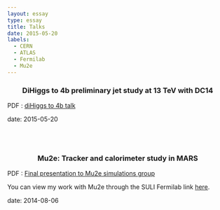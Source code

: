 ```yaml
---
layout: essay
type: essay
title: Talks
date: 2015-05-20
labels:
  - CERN
  - ATLAS
  - Fermilab
  - Mu2e
---
```


<h3 class="sectionHead"><span class="titlemark">   </span> <a  id="x1-10001"></a>  <p align="center"> DiHiggs to 4b preliminary jet study at 13 TeV with DC14 </p> </h3>

<p align="justify">
</p>


PDF : [diHiggs to 4b talk](diHiggs_to_4b_preliminary_jet_study_at_13TeV_with_DC14.pdf " diHiggs_to_4b_preliminary_jet_study_at_13TeV_with_DC14 PDF")

date: 2015-05-20

<br> <br>
<h3 class="sectionHead"><span class="titlemark">   </span> <a  id="x1-10001"></a>  <p align="center"> Mu2e: Tracker and calorimeter study in MARS </p> </h3>


PDF : [Final presentation to Mu2e simulations group](Mu2e_Collaboration_Presentation4.pdf " Mu2e_Collaboration_Presentation4 PDF")


You can view my work with Mu2e through the SULI Fermilab link [here]( https://eddata.fnal.gov/lasso/summerstudents/view.lasso?year=2014&id=1655&program=SULI).


date: 2014-08-06
